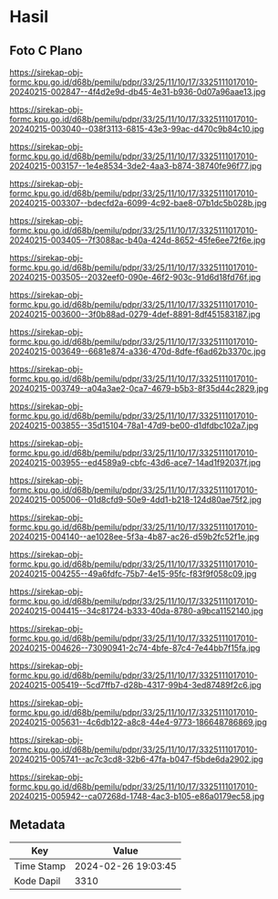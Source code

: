 # Hasil

## Foto C Plano

https://sirekap-obj-formc.kpu.go.id/d68b/pemilu/pdpr/33/25/11/10/17/3325111017010-20240215-002847--4f4d2e9d-db45-4e31-b936-0d07a96aae13.jpg

https://sirekap-obj-formc.kpu.go.id/d68b/pemilu/pdpr/33/25/11/10/17/3325111017010-20240215-003040--038f3113-6815-43e3-99ac-d470c9b84c10.jpg

https://sirekap-obj-formc.kpu.go.id/d68b/pemilu/pdpr/33/25/11/10/17/3325111017010-20240215-003157--1e4e8534-3de2-4aa3-b874-38740fe96f77.jpg

https://sirekap-obj-formc.kpu.go.id/d68b/pemilu/pdpr/33/25/11/10/17/3325111017010-20240215-003307--bdecfd2a-6099-4c92-bae8-07b1dc5b028b.jpg

https://sirekap-obj-formc.kpu.go.id/d68b/pemilu/pdpr/33/25/11/10/17/3325111017010-20240215-003405--7f3088ac-b40a-424d-8652-45fe6ee72f6e.jpg

https://sirekap-obj-formc.kpu.go.id/d68b/pemilu/pdpr/33/25/11/10/17/3325111017010-20240215-003505--2032eef0-090e-46f2-903c-91d6d18fd76f.jpg

https://sirekap-obj-formc.kpu.go.id/d68b/pemilu/pdpr/33/25/11/10/17/3325111017010-20240215-003600--3f0b88ad-0279-4def-8891-8df451583187.jpg

https://sirekap-obj-formc.kpu.go.id/d68b/pemilu/pdpr/33/25/11/10/17/3325111017010-20240215-003649--6681e874-a336-470d-8dfe-f6ad62b3370c.jpg

https://sirekap-obj-formc.kpu.go.id/d68b/pemilu/pdpr/33/25/11/10/17/3325111017010-20240215-003749--a04a3ae2-0ca7-4679-b5b3-8f35d44c2829.jpg

https://sirekap-obj-formc.kpu.go.id/d68b/pemilu/pdpr/33/25/11/10/17/3325111017010-20240215-003855--35d15104-78a1-47d9-be00-d1dfdbc102a7.jpg

https://sirekap-obj-formc.kpu.go.id/d68b/pemilu/pdpr/33/25/11/10/17/3325111017010-20240215-003955--ed4589a9-cbfc-43d6-ace7-14ad1f92037f.jpg

https://sirekap-obj-formc.kpu.go.id/d68b/pemilu/pdpr/33/25/11/10/17/3325111017010-20240215-005006--01d8cfd9-50e9-4dd1-b218-124d80ae75f2.jpg

https://sirekap-obj-formc.kpu.go.id/d68b/pemilu/pdpr/33/25/11/10/17/3325111017010-20240215-004140--ae1028ee-5f3a-4b87-ac26-d59b2fc52f1e.jpg

https://sirekap-obj-formc.kpu.go.id/d68b/pemilu/pdpr/33/25/11/10/17/3325111017010-20240215-004255--49a6fdfc-75b7-4e15-95fc-f83f9f058c09.jpg

https://sirekap-obj-formc.kpu.go.id/d68b/pemilu/pdpr/33/25/11/10/17/3325111017010-20240215-004415--34c81724-b333-40da-8780-a9bca1152140.jpg

https://sirekap-obj-formc.kpu.go.id/d68b/pemilu/pdpr/33/25/11/10/17/3325111017010-20240215-004626--73090941-2c74-4bfe-87c4-7e44bb7f15fa.jpg

https://sirekap-obj-formc.kpu.go.id/d68b/pemilu/pdpr/33/25/11/10/17/3325111017010-20240215-005419--5cd7ffb7-d28b-4317-99b4-3ed87489f2c6.jpg

https://sirekap-obj-formc.kpu.go.id/d68b/pemilu/pdpr/33/25/11/10/17/3325111017010-20240215-005631--4c6db122-a8c8-44e4-9773-186648786869.jpg

https://sirekap-obj-formc.kpu.go.id/d68b/pemilu/pdpr/33/25/11/10/17/3325111017010-20240215-005741--ac7c3cd8-32b6-47fa-b047-f5bde6da2902.jpg

https://sirekap-obj-formc.kpu.go.id/d68b/pemilu/pdpr/33/25/11/10/17/3325111017010-20240215-005942--ca07268d-1748-4ac3-b105-e86a0179ec58.jpg


## Metadata

| Key        | Value               |
| ---------- | ------------------- |
| Time Stamp | 2024-02-26 19:03:45 |
| Kode Dapil | 3310                |



